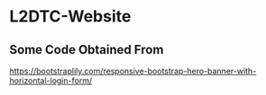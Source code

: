 # L2DTC-Website

Some Code Obtained From
---------------------------
https://bootstraplily.com/responsive-bootstrap-hero-banner-with-horizontal-login-form/
